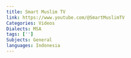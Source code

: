 ```yaml
---
title: Smart Muslim TV
link: https://www.youtube.com/@SmartMuslimTV
Categories: Videos
Dialects: MSA
tags: ['']
Subjects: General
languages: Indonesia
---
```

